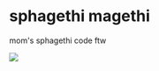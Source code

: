 # sphagethi magethi

mom's sphagethi code ftw

![](https://www.wikihow.com/images/e/eb/Make-a-Quick-Italian-Spaghetti-Step-9.jpg)
